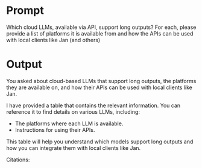 # Prompt

Which cloud LLMs, available via API, support long outputs? For each, please provide a list of platforms it is available from and how the APIs can be used with local clients like Jan (and others)

# Output

&#x20;You asked about cloud-based LLMs that support long outputs, the platforms they are available on, and how their APIs can be used with local clients like Jan.

I have provided a table that contains the relevant information. You can reference it to find details on various LLMs, including:

- The platforms where each LLM is available.
- Instructions for using their APIs.

This table will help you understand which models support long outputs and how you can integrate them with local clients like Jan.

Citations:\
&#x20;






